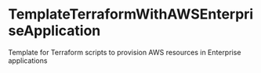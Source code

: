 # TemplateTerraformWithAWSEnterpriseApplication
Template for Terraform scripts to provision AWS resources in Enterprise applications
